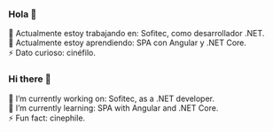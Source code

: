 ### Hola 👋
🔭 Actualmente estoy trabajando en: Sofitec, como desarrollador .NET.  
🌱 Actualmente estoy aprendiendo: SPA con Angular y .NET Core.  
⚡ Dato curioso: cinéfilo.

### Hi there 👋
🔭 I’m currently working on: Sofitec, as a .NET developer.  
🌱 I’m currently learning: SPA with Angular and .NET Core.  
⚡ Fun fact: cinephile.

<!--
👯 I’m looking to collaborate on ...
🤔 I’m looking for help with ...
💬 Ask me about ...
📫 How to reach me: ...
😄 Pronouns: ...
⚡ Fun fact: ...
-->
